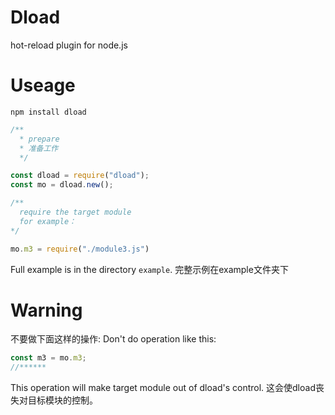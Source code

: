 # Dload

hot-reload plugin for node.js

# Useage

`npm install dload`

```js
/**
  * prepare
  * 准备工作
  */

const dload = require("dload");
const mo = dload.new();

/**
  require the target module
  for example：
*/

mo.m3 = require("./module3.js")

```

Full example is in the directory `example`.
完整示例在example文件夹下

# Warning

不要做下面这样的操作:
Don't do operation like this:

```js
const m3 = mo.m3;
//******
```
This operation will make target module out of dload's control.
这会使dload丧失对目标模块的控制。
